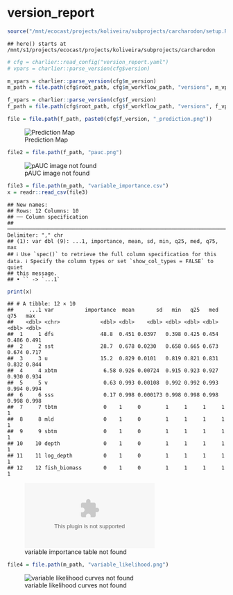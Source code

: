 version_report
================

``` r
source("/mnt/ecocast/projects/koliveira/subprojects/carcharodon/setup.R")
```

    ## here() starts at /mnt/s1/projects/ecocast/projects/koliveira/subprojects/carcharodon

``` r
# cfg = charlier::read_config("version_report.yaml")
# vpars = charlier::parse_version(cfg$version)

m_vpars = charlier::parse_version(cfg$m_version)
m_path = file.path(cfg$root_path, cfg$m_workflow_path, "versions", m_vpars[["major"]], m_vpars[["minor"]], cfg$m_version)

f_vpars = charlier::parse_version(cfg$f_version)
f_path = file.path(cfg$root_path, cfg$f_workflow_path, "versions", f_vpars[["major"]], f_vpars[["minor"]], cfg$f_version)
```

``` r
file = file.path(f_path, paste0(cfg$f_version, "_prediction.png"))
```

<figure>
<img
src="/mnt/s1/projects/ecocast/projects/koliveira/subprojects/carcharodon/workflows/forecast_workflow/versions/v01/0010/v01.0010.09/v01.0010.09_prediction.png"
alt="Prediction Map" />
<figcaption aria-hidden="true">Prediction Map</figcaption>
</figure>

``` r
file2 = file.path(f_path, "pauc.png")
```

<figure>
<img
src="/mnt/s1/projects/ecocast/projects/koliveira/subprojects/carcharodon/workflows/forecast_workflow/versions/v01/0010/v01.0010.09/pauc.png"
alt="pAUC image not found" />
<figcaption aria-hidden="true">pAUC image not found</figcaption>
</figure>

``` r
file3 = file.path(m_path, "variable_importance.csv")
x = readr::read_csv(file3)
```

    ## New names:
    ## Rows: 12 Columns: 10
    ## ── Column specification
    ## ──────────────────────────────────────────────────────────────────────────────────────────────────────────────────────── Delimiter: "," chr
    ## (1): var dbl (9): ...1, importance, mean, sd, min, q25, med, q75, max
    ## ℹ Use `spec()` to retrieve the full column specification for this data. ℹ Specify the column types or set `show_col_types = FALSE` to quiet
    ## this message.
    ## • `` -> `...1`

``` r
print(x)
```

    ## # A tibble: 12 × 10
    ##     ...1 var          importance  mean       sd   min   q25   med   q75   max
    ##    <dbl> <chr>             <dbl> <dbl>    <dbl> <dbl> <dbl> <dbl> <dbl> <dbl>
    ##  1     1 dfs               48.8  0.451 0.0397   0.398 0.425 0.454 0.486 0.491
    ##  2     2 sst               28.7  0.678 0.0230   0.658 0.665 0.673 0.674 0.717
    ##  3     3 u                 15.2  0.829 0.0101   0.819 0.821 0.831 0.832 0.844
    ##  4     4 xbtm               6.58 0.926 0.00724  0.915 0.923 0.927 0.930 0.934
    ##  5     5 v                  0.63 0.993 0.00108  0.992 0.992 0.993 0.994 0.994
    ##  6     6 sss                0.17 0.998 0.000173 0.998 0.998 0.998 0.998 0.998
    ##  7     7 tbtm               0    1     0        1     1     1     1     1    
    ##  8     8 mld                0    1     0        1     1     1     1     1    
    ##  9     9 sbtm               0    1     0        1     1     1     1     1    
    ## 10    10 depth              0    1     0        1     1     1     1     1    
    ## 11    11 log_depth          0    1     0        1     1     1     1     1    
    ## 12    12 fish_biomass       0    1     0        1     1     1     1     1

<figure>
<embed
src="/mnt/s1/projects/ecocast/projects/koliveira/subprojects/carcharodon/workflows/modeling_workflow/versions/v01/001/v01.001.09/variable_importance.csv" />
<figcaption aria-hidden="true">variable importance table not
found</figcaption>
</figure>

``` r
file4 = file.path(m_path, "variable_likelihood.png")
```

<figure>
<img
src="/mnt/s1/projects/ecocast/projects/koliveira/subprojects/carcharodon/workflows/modeling_workflow/versions/v01/001/v01.001.09/variable_likelihood.png"
alt="variable likelihood curves not found" />
<figcaption aria-hidden="true">variable likelihood curves not
found</figcaption>
</figure>
